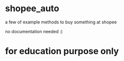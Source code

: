 # shopee_auto
a few of example methods to buy something at shopee

no documentation needed :)

# for education purpose only
